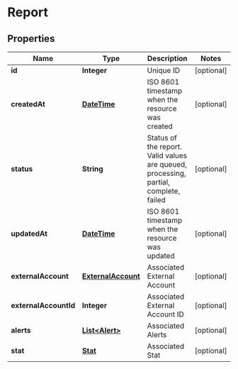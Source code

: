 
# Report

## Properties
Name | Type | Description | Notes
------------ | ------------- | ------------- | -------------
**id** | **Integer** | Unique ID |  [optional]
**createdAt** | [**DateTime**](DateTime.md) | ISO 8601 timestamp when the resource was created |  [optional]
**status** | **String** | Status of the report. Valid values are queued, processing, partial, complete, failed |  [optional]
**updatedAt** | [**DateTime**](DateTime.md) | ISO 8601 timestamp when the resource was updated |  [optional]
**externalAccount** | [**ExternalAccount**](ExternalAccount.md) | Associated External Account |  [optional]
**externalAccountId** | **Integer** | Associated External Account ID |  [optional]
**alerts** | [**List&lt;Alert&gt;**](Alert.md) | Associated Alerts |  [optional]
**stat** | [**Stat**](Stat.md) | Associated Stat |  [optional]



